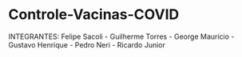 # Controle-Vacinas-COVID

INTEGRANTES:
Felipe Sacoli -
Guilherme Torres -
George Maurício -
Gustavo Henrique -
Pedro Neri -
Ricardo Junior
